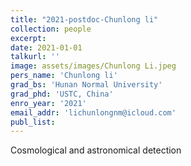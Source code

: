 ```yaml
---
title: "2021-postdoc-Chunlong li"
collection: people
excerpt: 
date: 2021-01-01
talkurl: ''
image: assets/images/Chunlong Li.jpeg
pers_name: 'Chunlong li'
grad_bs: 'Hunan Normal University'
grad_phd: 'USTC, China'
enro_year: '2021' 
email_addr: 'lichunlongnm@icloud.com'
publ_list: 
---
```



Cosmological and astronomical detection



